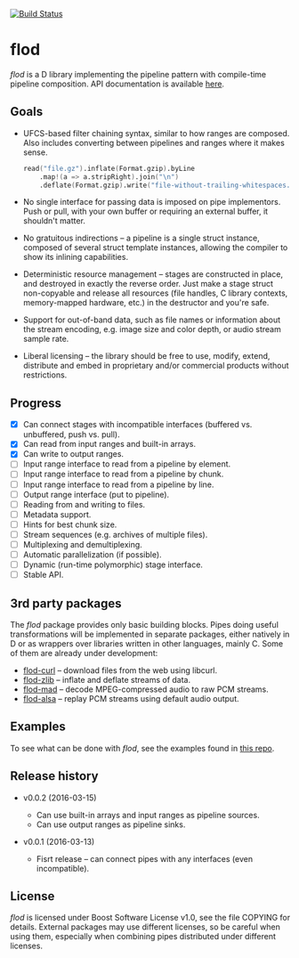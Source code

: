 [![Build Status](https://travis-ci.org/epi/flod.svg?branch=master)](https://travis-ci.org/epi/flod)
# flod

*flod* is a D library implementing the pipeline pattern with compile-time pipeline composition.
API documentation is available [here](http://epi.github.io/flod/ddox/flod.html).

## Goals

- UFCS-based filter chaining syntax, similar to how ranges are composed.
  Also includes converting between pipelines and ranges where it makes sense.
  ```d
  read("file.gz").inflate(Format.gzip).byLine
      .map!(a => a.stripRight).join("\n")
      .deflate(Format.gzip).write("file-without-trailing-whitespaces.gz");
  ```

- No single interface for passing data is imposed on pipe implementors.
  Push or pull, with your own buffer or requiring an external buffer, it shouldn't matter.

- No gratuitous indirections – a pipeline is a single struct instance, composed of
  several struct template instances, allowing the compiler to show its inlining capabilities.

- Deterministic resource management – stages are constructed in place, and destroyed
  in exactly the reverse order. Just make a stage struct non-copyable and release all
  resources (file handles, C library contexts, memory-mapped hardware, etc.) in the
  destructor and you're safe.

- Support for out-of-band data, such as file names or information about the stream encoding,
  e.g. image size and color depth, or audio stream sample rate.

- Liberal licensing – the library should be free to use, modify, extend, distribute and
  embed in proprietary and/or commercial products without restrictions.

## Progress

- [x] Can connect stages with incompatible interfaces (buffered vs. unbuffered, push vs. pull).
- [x] Can read from input ranges and built-in arrays.
- [x] Can write to output ranges.
- [ ] Input range interface to read from a pipeline by element.
- [ ] Input range interface to read from a pipeline by chunk.
- [ ] Input range interface to read from a pipeline by line.
- [ ] Output range interface (put to pipeline).
- [ ] Reading from and writing to files.
- [ ] Metadata support.
- [ ] Hints for best chunk size.
- [ ] Stream sequences (e.g. archives of multiple files).
- [ ] Multiplexing and demultiplexing.
- [ ] Automatic parallelization (if possible).
- [ ] Dynamic (run-time polymorphic) stage interface.
- [ ] Stable API.

## 3rd party packages

The *flod* package provides only basic building blocks.
Pipes doing useful transformations will be implemented in separate packages,
either natively in D or as wrappers over libraries written in other languages, mainly C.
Some of them are already under development:
- [flod-curl](https://github.com/epi/flod-curl) – download files from the web using libcurl.
- [flod-zlib](https://github.com/epi/flod-zlib) – inflate and deflate streams of data.
- [flod-mad](https://github.com/epi/flod-mad) – decode MPEG-compressed audio to raw PCM streams.
- [flod-alsa](https://github.com/epi/flod-alsa) – replay PCM streams using default audio output.

## Examples

To see what can be done with *flod*, see the examples found in
[this repo](https://github.com/epi/flod-examples).

## Release history

- v0.0.2 (2016-03-15)
  - Can use built-in arrays and input ranges as pipeline sources.
  - Can use output ranges as pipeline sinks.

- v0.0.1 (2016-03-13)
  - Fisrt release – can connect pipes with any interfaces (even incompatible).

## License

*flod* is licensed under Boost Software License v1.0, see the file COPYING for details.
External packages may use different licenses, so be careful when using them, especially when
combining pipes distributed under different licenses.
